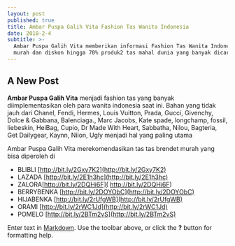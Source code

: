 ```yaml
---
layout: post
published: true
title: Ambar Puspa Galih Vita Fashion Tas Wanita Indonesia
date: 2018-2-4
subtitle: >-
  Ambar Puspa Galih Vita memberikan informasi Fashion Tas Wanita Indonesia yang
  murah dan diskon hingga 70% produk2 tas mahal dunia yang banyak dicari
---
```

## A New Post
**Ambar Puspa Galih Vita** menjadi fashion tas yang banyak diimplementasikan oleh para wanita indonesia saat ini. Bahan yang tidak jauh dari Chanel, Fendi, Hermes, Louis Vuitton, Prada, Gucci, Givenchy, Dolce & Gabbana, Balenciaga., Marc Jacobs, Kate spade, longchamp, fossil, liebeskin, HeiBag, Cupio, Dr Made With Heart, Sabbatha, Nilou, Bagteria, Get Dailygear, Kaynn, Niion, Ugly menjadi hal yang paling utama

Ambar Puspa Galih Vita merekomendasikan tas tas brendet murah yang bisa diperoleh di 
- BLIBLI [http://bit.ly/2Gxy7K2](http://bit.ly/2Gxy7K2)
- LAZADA [http://bit.ly/2E1h3hc](http://bit.ly/2E1h3hc)
- ZALORA[http://bit.ly/2DQHi6F]( http://bit.ly/2DQHi6F)
- BERRYBENKA  [http://bit.ly/2DOYObC](http://bit.ly/2DOYObC)
- HIJABENKA [http://bit.ly/2rUfgWB](http://bit.ly/2rUfgWB)
- ORAMI [http://bit.ly/2rWC1Jd](http://bit.ly/2rWC1Jd)
- POMELO [http://bit.ly/2BTm2vS](http://bit.ly/2BTm2vS)



Enter text in [Markdown](http://daringfireball.net/projects/markdown/). Use the toolbar above, or click the **?** button for formatting help.
